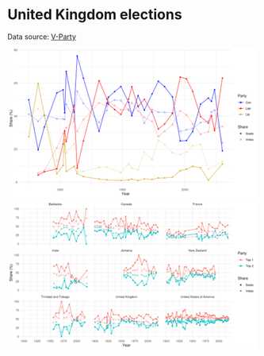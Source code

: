 # United Kingdom elections

Data source: [V-Party](https://v-dem.net/data/v-party-dataset/)

![UK elections](figures/elections-uk.png)
![Majoritarian elections](figures/elections-majoritarian.png)
